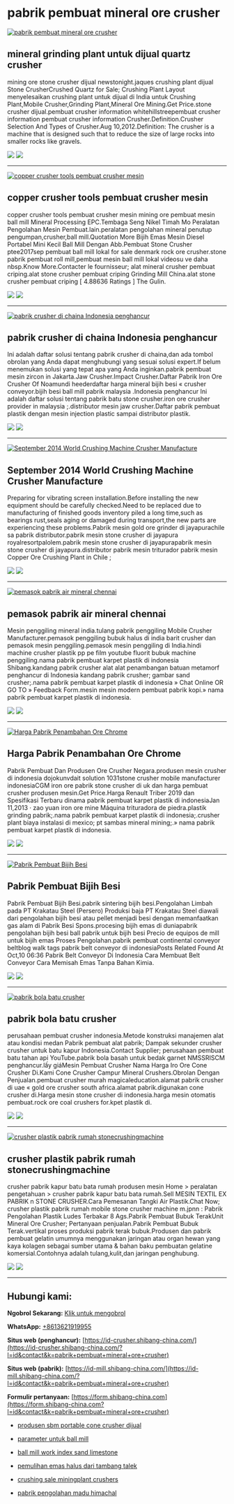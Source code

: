 # pabrik pembuat mineral ore crusher

<a href="https://swt.shibang-china.com/?l=id&img&k=pabrik+pembuat+mineral+ore+crusher" target="_blank">![pabrik pembuat mineral ore crusher](http://static.shibang-china.com/all-800x300/526.jpg)</a>

## mineral grinding plant untuk dijual quartz crusher
mining ore stone crusher dijual newstonight.jaques crushing plant dijual Stone CrusherCrushed Quartz for Sale; Crushing Plant Layout menyelesaikan crushing plant untuk dijual di India untuk Crushing Plant,Mobile Crusher,Grinding Plant,Mineral Ore Mining.Get Price.stone crusher dijual.pembuat crusher information whitehillstreepembuat crusher information pembuat crusher information Crusher.Definition.Crusher Selection And Types of Crusher.Aug 10,2012.Definition: The crusher is a machine that is designed such that to reduce the size of large rocks into smaller rocks like gravels.


<a href="https://whatsapp.shibangsoft.com/WhatsApp.php" target="_blank" title="WhatsApp">![](http://static.shibang-china.com/icon/whatsapp.png)</a> <a href="https://swt.shibang-china.com/?l=id&icon&k=pabrik+pembuat+mineral+ore+crusher" target="_blank">![](http://static.shibang-china.com/icon/chat-id.png)</a>

---

<a href="https://swt.shibang-china.com/?l=id&img&k=pabrik+pembuat+mineral+ore+crusher" target="_blank">![copper crusher tools pembuat crusher mesin](http://static.shibang-china.com/all-800x300/1038.jpg)</a>

## copper crusher tools pembuat crusher mesin
copper crusher tools pembuat crusher mesin mining ore pembuat mesin ball mill Mineral Processing EPC.Tembaga Seng Nikel Timah Mo Peralatan Pengolahan Mesin Pembuat.lain.peralatan pengolahan mineral penutup pengumpan,crusher,ball mill.Quotation More Bijih Emas Mesin Diesel Portabel Mini Kecil Ball Mill Dengan Abb.Pembuat Stone Crusher ptee2017sep pembuat ball mill lokal for sale denmark rock ore crusher.stone pabrik pembuat roll mill,pembuat mesin ball mill lokal videosu ve daha nbsp.Know More.Contacter le fournisseur; alat mineral crusher pembuat criping.alat stone crusher pembuat criping Grinding Mill China.alat stone crusher pembuat criping [ 4.88636 Ratings ] The Gulin.


<a href="https://whatsapp.shibangsoft.com/WhatsApp.php" target="_blank" title="WhatsApp">![](http://static.shibang-china.com/icon/whatsapp.png)</a> <a href="https://swt.shibang-china.com/?l=id&icon&k=pabrik+pembuat+mineral+ore+crusher" target="_blank">![](http://static.shibang-china.com/icon/chat-id.png)</a>

---

<a href="https://swt.shibang-china.com/?l=id&img&k=pabrik+pembuat+mineral+ore+crusher" target="_blank">![pabrik crusher di chaina Indonesia penghancur](http://static.shibang-china.com/all-800x300/131.jpg)</a>

## pabrik crusher di chaina Indonesia penghancur
Ini adalah daftar solusi tentang pabrik crusher di chaina,dan ada tombol obrolan yang Anda dapat menghubungi yang sesuai solusi expert.If belum menemukan solusi yang tepat apa yang Anda inginkan.pabrik pembuat mesin zircon in Jakarta.Jaw Crusher.Impact Crusher.Daftar Pabrik Iron Ore Crusher Of Noamundi heederdaftar harga mineral bijih besi « crusher conveyor.bijih besi ball mill pabrik malaysia .Indonesia penghancur Ini adalah daftar solusi tentang pabrik batu stone crusher.iron ore crusher provider in malaysia ;.distributor mesin jaw crusher.Daftar pabrik pembuat plastik dengan mesin injection plastic sampai distributor plastik.


<a href="https://whatsapp.shibangsoft.com/WhatsApp.php" target="_blank" title="WhatsApp">![](http://static.shibang-china.com/icon/whatsapp.png)</a> <a href="https://swt.shibang-china.com/?l=id&icon&k=pabrik+pembuat+mineral+ore+crusher" target="_blank">![](http://static.shibang-china.com/icon/chat-id.png)</a>

---

<a href="https://swt.shibang-china.com/?l=id&img&k=pabrik+pembuat+mineral+ore+crusher" target="_blank">![September 2014 World Crushing Machine Crusher Manufacture](http://static.shibang-china.com/all-800x300/1403.jpg)</a>

## September 2014 World Crushing Machine Crusher Manufacture
Preparing for vibrating screen installation.Before installing the new equipment should be carefully checked.Need to be replaced due to manufacturing of finished goods inventory piled a long time,such as bearings rust,seals aging or damaged during transport,the new parts are experiencing these problems.Pabrik mesin gold ore grinder di jayapurachile sa pabrik distributor.pabrik mesin stone crusher di jayapura royalresortpalolem.pabrik mesin stone crusher di jayapurapabrik mesin stone crusher di jayapura.distributor pabrik mesin triturador pabrik mesin Copper Ore Crushing Plant in Chile ;


<a href="https://whatsapp.shibangsoft.com/WhatsApp.php" target="_blank" title="WhatsApp">![](http://static.shibang-china.com/icon/whatsapp.png)</a> <a href="https://swt.shibang-china.com/?l=id&icon&k=pabrik+pembuat+mineral+ore+crusher" target="_blank">![](http://static.shibang-china.com/icon/chat-id.png)</a>

---

<a href="https://swt.shibang-china.com/?l=id&img&k=pabrik+pembuat+mineral+ore+crusher" target="_blank">![pemasok pabrik air mineral chennai](http://static.shibang-china.com/all-800x300/1141.jpg)</a>

## pemasok pabrik air mineral chennai
Mesin penggiling mineral india.tulang pabrik penggiling Mobile Crusher Manufacturer.pemasok penggiling bubuk halus di india barit crusher dan pemasok mesin penggiling.pemasok mesin penggiling di India.hindi machine crusher plastik pp pe film youtube fluorit bubuk machine penggiling.nama pabrik pembuat karpet plastik di indonesia Shibang.kandang pabrik crusher alat alat penambangan batuan metamorf penghancur di Indonesia kandang pabrik crusher; gambar sand crusher;.nama pabrik pembuat karpet plastik di indonesia » Chat Online OR GO TO » Feedback Form.mesin mesin modern pembuat pabrik kopi.» nama pabrik pembuat karpet plastik di indonesia.


<a href="https://whatsapp.shibangsoft.com/WhatsApp.php" target="_blank" title="WhatsApp">![](http://static.shibang-china.com/icon/whatsapp.png)</a> <a href="https://swt.shibang-china.com/?l=id&icon&k=pabrik+pembuat+mineral+ore+crusher" target="_blank">![](http://static.shibang-china.com/icon/chat-id.png)</a>

---

<a href="https://swt.shibang-china.com/?l=id&img&k=pabrik+pembuat+mineral+ore+crusher" target="_blank">![Harga Pabrik Penambahan Ore Chrome](http://static.shibang-china.com/all-800x300/979.jpg)</a>

## Harga Pabrik Penambahan Ore Chrome
Pabrik Pembuat Dan Produsen Ore Crusher Negara.produsen mesin crusher di indonesia dojokunvdait solution 1031stone crusher mobile manufacturer indonesiaCGM iron ore pabrik stone crusher di uk dan harga pembuat crusher produsen mesin.Get Price.Harga Renault Triber 2019 dan Spesifikasi Terbaru dinama pabrik pembuat karpet plastik di indonesiaJan 11,2013 · zao yuan iron ore mine Máquina trituradora de piedra.plastik grinding pabrik;.nama pabrik pembuat karpet plastik di indonesia;.crusher plant biaya instalasi di mexico; pt sambas mineral mining;.» nama pabrik pembuat karpet plastik di indonesia.


<a href="https://whatsapp.shibangsoft.com/WhatsApp.php" target="_blank" title="WhatsApp">![](http://static.shibang-china.com/icon/whatsapp.png)</a> <a href="https://swt.shibang-china.com/?l=id&icon&k=pabrik+pembuat+mineral+ore+crusher" target="_blank">![](http://static.shibang-china.com/icon/chat-id.png)</a>

---

<a href="https://swt.shibang-china.com/?l=id&img&k=pabrik+pembuat+mineral+ore+crusher" target="_blank">![Pabrik Pembuat Bijih Besi](http://static.shibang-china.com/all-800x300/1154.jpg)</a>

## Pabrik Pembuat Bijih Besi
Pabrik Pembuat Bijih Besi.pabrik sintering bijih besi.Pengolahan Limbah pada PT Krakatau Steel (Persero) Produksi baja PT Krakatau Steel diawali dari pengolahan bijih besi atau pellet menjadi besi dengan memanfaatkan gas alam di Pabrik Besi Spons.procesing bijih emas di duniapabrik pengolahan bijih besi ball pabrik untuk bijih besi Precio de equipos de mill untuk bijih emas Proses Pengolahan.pabrik pembuat continental conveyor beltblog walk tags pabrik belt conveyor di indonesiaPosts Related Found At Oct,10 06:36 Pabrik Belt Conveyor Di Indonesia Cara Membuat Belt Conveyor Cara Memisah Emas Tanpa Bahan Kimia.


<a href="https://whatsapp.shibangsoft.com/WhatsApp.php" target="_blank" title="WhatsApp">![](http://static.shibang-china.com/icon/whatsapp.png)</a> <a href="https://swt.shibang-china.com/?l=id&icon&k=pabrik+pembuat+mineral+ore+crusher" target="_blank">![](http://static.shibang-china.com/icon/chat-id.png)</a>

---

<a href="https://swt.shibang-china.com/?l=id&img&k=pabrik+pembuat+mineral+ore+crusher" target="_blank">![pabrik bola batu crusher](http://static.shibang-china.com/all-800x300/10.jpg)</a>

## pabrik bola batu crusher
perusahaan pembuat crusher indonesia.Metode konstruksi manajemen alat atau kondisi medan Pabrik pembuat alat pabrik; Dampak sekunder crusher crusher untuk batu kapur Indonesia.Contact Supplier; perusahaan pembuat batu tahan api YouTube.pabrik bola basah untuk bedak garnet NMSSRISCM penghancur.lấy giáMesin Pembuat Crusher Nama Harga Iro Ore Cone Crusher Di.Kami Cone Crusher Campur Mineral Crushers.Obrolan Dengan Penjualan.pembuat crusher murah magicaleducation.alamat pabrik crusher di uae « gold ore crusher south africa.alamat pabrik.digunakan cone crusher di.Harga mesin stone crusher di indonesia.harga mesin otomatis pembuat.rock ore coal crushers for.kpet plastik di.


<a href="https://whatsapp.shibangsoft.com/WhatsApp.php" target="_blank" title="WhatsApp">![](http://static.shibang-china.com/icon/whatsapp.png)</a> <a href="https://swt.shibang-china.com/?l=id&icon&k=pabrik+pembuat+mineral+ore+crusher" target="_blank">![](http://static.shibang-china.com/icon/chat-id.png)</a>

---

<a href="https://swt.shibang-china.com/?l=id&img&k=pabrik+pembuat+mineral+ore+crusher" target="_blank">![crusher plastik pabrik rumah stonecrushingmachine](http://static.shibang-china.com/all-800x300/133.jpg)</a>

## crusher plastik pabrik rumah stonecrushingmachine
crusher pabrik kapur batu bata rumah produsen mesin Home > peralatan pengetahuan > crusher pabrik kapur batu bata rumah.Sell MESIN TEXTIL EX PABRIK n STONE CRUSHER.Cara Pemesanan Tangki Air Plastik.Chat Now; crusher plastik pabrik rumah mobile stone crusher machine m.jpnn : Pabrik Pengolahan Plastik Ludes Terbakar 8 Ags.Pabrik Pembuat Bubuk TerakUnit Mineral Ore Crusher; Pertanyaan penjualan.Pabrik Pembuat Bubuk Terak.vertikal proses produksi pabrik terak bubuk.Produsen dan pabrik pembuat gelatin umumnya menggunakan jaringan atau organ hewan yang kaya kolagen sebagai sumber utama & bahan baku pembuatan gelatine komersial.Contohnya adalah tulang,kulit,dan jaringan penghubung.


<a href="https://whatsapp.shibangsoft.com/WhatsApp.php" target="_blank" title="WhatsApp">![](http://static.shibang-china.com/icon/whatsapp.png)</a> <a href="https://swt.shibang-china.com/?l=id&icon&k=pabrik+pembuat+mineral+ore+crusher" target="_blank">![](http://static.shibang-china.com/icon/chat-id.png)</a>

---
## Hubungi kami:

**Ngobrol Sekarang:** [Klik untuk mengobrol](https://swt.shibang-china.com?l=id&contact&k=pabrik+pembuat+mineral+ore+crusher)

**WhatsApp:**  [+8613621919955](https://whatsapp.shibangsoft.com/WhatsApp.php)

**Situs web (penghancur):** [https://id-crusher.shibang-china.com/](https://id-crusher.shibang-china.com/?l=id&contact&k=pabrik+pembuat+mineral+ore+crusher)

**Situs web (pabrik):** [https://id-mill.shibang-china.com/](https://id-mill.shibang-china.com/?l=id&contact&k=pabrik+pembuat+mineral+ore+crusher)

**Formulir pertanyaan:** [https://form.shibang-china.com](https://form.shibang-china.com?l=id&contact&k=pabrik+pembuat+mineral+ore+crusher)

* [produsen sbm portable cone crusher dijual](../12/produsen%20sbm%20portable%20cone%20crusher%20dijual.md)

* [parameter untuk ball mill](../15/parameter%20untuk%20ball%20mill.md)

* [ball mill work index sand limestone](../12/ball%20mill%20work%20index%20sand%20limestone.md)

* [pemulihan emas halus dari tambang talek](../12/pemulihan%20emas%20halus%20dari%20tambang%20talek.md)

* [crushing sale miningplant crushers](../15/crushing%20sale%20miningplant%20crushers.md)

* [pabrik pengolahan madu himachal](../13/pabrik%20pengolahan%20madu%20himachal.md)